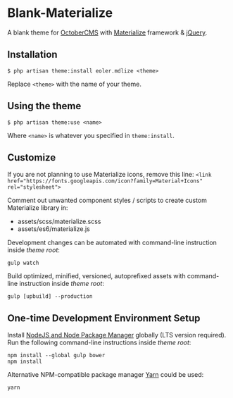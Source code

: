 # Blank-Materialize
A blank theme for [OctoberCMS](https://octobercms.com/) with [Materialize](http://materializecss.com/) framework & [jQuery](https://jquery.com/).


## Installation
`$ php artisan theme:install eoler.mdlize <theme>`

Replace `<theme>` with the name of your theme.


## Using the theme
`$ php artisan theme:use <name>`

Where `<name>` is whatever you specified in `theme:install`.


## Customize
If you are not planning to use Materialize icons, remove this line: `<link href="https://fonts.googleapis.com/icon?family=Material+Icons" rel="stylesheet">`

Comment out unwanted component styles / scripts to create custom Materialize library in:
- assets/scss/materialize.scss
- assets/es6/materialize.js

Development changes can be automated with command-line instruction inside *theme root*:
```
gulp watch
```
Build optimized, minified, versioned, autoprefixed assets with command-line instruction inside *theme root*:
```
gulp [upbuild] --production
```

## One-time Development Environment Setup
Install [NodeJS and Node Package Manager](https://nodejs.org/en/) globally (LTS version required).
Run the following command-line instructions inside *theme root*:
```
npm install --global gulp bower
npm install
```
Alternative NPM-compatible package manager [Yarn](https://yarnpkg.com/en/) could be used:
```
yarn
```

